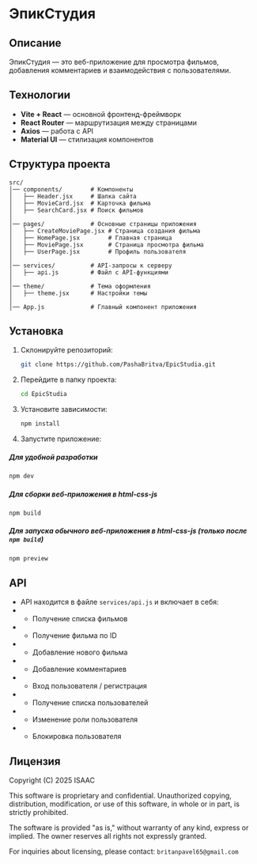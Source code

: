 # ЭпикСтудия

## Описание
ЭпикСтудия — это веб-приложение для просмотра фильмов, добавления комментариев и взаимодействия с пользователями.

## Технологии
- **Vite + React** — основной фронтенд-фреймворк
- **React Router** — маршрутизация между страницами
- **Axios** — работа с API
- **Material UI** — стилизация компонентов

## Структура проекта
```
src/
│── components/        # Компоненты
│   ├── Header.jsx     # Шапка сайта
│   ├── MovieCard.jsx  # Карточка фильма
│   ├── SearchCard.jsx # Поиск фильмов
│
│── pages/             # Основные страницы приложения
│   ├── CreateMoviePage.jsx # Страница создания фильма
│   ├── HomePage.jsx        # Главная страница
│   ├── MoviePage.jsx       # Страница просмотра фильма
│   ├── UserPage.jsx        # Профиль пользователя
│
│── services/          # API-запросы к серверу
│   ├── api.js         # Файл с API-функциями
│
│── theme/             # Тема оформления
│   ├── theme.jsx      # Настройки темы
│
│── App.js             # Главный компонент приложения
```

## Установка
1. Склонируйте репозиторий:
   ```sh
   git clone https://github.com/PashaBritva/EpicStudia.git
   ```
2. Перейдите в папку проекта:
   ```sh
   cd EpicStudia
   ```
3. Установите зависимости:
   ```sh
   npm install
   ```
4. Запустите приложение:
##### Для удобной разработки
   ```sh
   npm dev
   ```
##### Для сборки веб-приложения в html-css-js
   ```sh
   npm build
   ```
##### Для запуска обычного веб-приложения в html-css-js (только после `npm build`)
   ```sh
   npm preview
   ```

## API
- API находится в файле `services/api.js` и включает в себя:
- - Получение списка фильмов
- - Получение фильма по ID
- - Добавление нового фильма
- - Добавление комментариев
- - Вход пользователя / регистрация
- - Получение списка пользователей
- - Изменение роли пользователя
- - Блокировка пользователя

## Лицензия

Copyright (C) 2025 ISAAC

This software is proprietary and confidential. Unauthorized copying, distribution, modification, or use of this software, in whole or in part, is strictly prohibited.

The software is provided "as is," without warranty of any kind, express or implied. The owner reserves all rights not expressly granted.

For inquiries about licensing, please contact: `britanpavel65@gmail.com`
